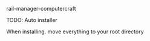 rail-manager-computercraft

TODO: Auto installer 

When installing.  move everything to your root directory